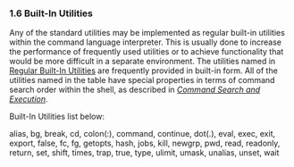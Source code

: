### 1.6 Built-In Utilities

Any of the standard utilities may be implemented as regular built-in utilities within the command language interpreter. This is usually done to increase the performance of frequently used utilities or to achieve functionality that would be more difficult in a separate environment. The utilities named in [Regular Built-In Utilities](https://pubs.opengroup.org/onlinepubs/9699919799/utilities/V3_chap01.html#tagtcjh_18) are frequently provided in built-in form. All of the utilities named in the table have special properties in terms of command search order within the shell, as described in [*Command Search and Execution*](https://pubs.opengroup.org/onlinepubs/9699919799/utilities/V3_chap02.html#tag_18_09_01_01).

Built-In Utilities list below:

alias, bg, break, cd, colon(:), command, continue, dot(.), eval, exec, exit, export, false, fc, fg, getopts, hash, jobs, kill, newgrp, pwd, read, readonly, return, set, shift, times, trap, true, type, ulimit, umask, unalias, unset, wait

